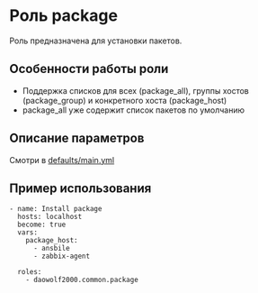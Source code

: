 # Роль package

Роль предназначена для установки пакетов.

## Особенности работы роли
- Поддержка списков для всех (package_all), группы хостов (package_group) и конкретного хоста (package_host)
- package_all уже содержит список пакетов по умолчанию

## Описание параметров

Смотри в [defaults/main.yml](defaults/main.yml)

## Пример использования
```
- name: Install package
  hosts: localhost
  become: true
  vars:
    package_host:
      - ansbile
      - zabbix-agent

  roles:
    - daowolf2000.common.package
```